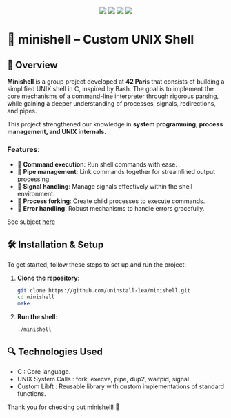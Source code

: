 <p align="center">
  <img src="https://img.shields.io/badge/103_%2F_100-004d40?label=Final%20Grade&labelColor=151515&logo=data:image/svg%2bxml;base64,PHN2ZyB4bWxucz0iaHR0cDovL3d3dy53My5vcmcvMjAwMC9zdmciIGhlaWdodD0iMjRweCIgdmlld0JveD0iMCAwIDI0IDI0IiB3aWR0aD0iMjRweCIgZmlsbD0iI0ZGRkZGRiI+PHBhdGggZD0iTTAgMGgyNHYyNEgweiIgZmlsbD0ibm9uZSIvPjxwYXRoIGQ9Ik0xMiAxNy4yN0wxOC4xOCAyMWwtMS42NC03LjAzTDIyIDkuMjRsLTcuMTktLjYxTDEyIDIgOS4xOSA4LjYzIDIgOS4yNGw1LjQ2IDQuNzNMNS44MiAyMXoiLz48L3N2Zz4=" />
  <img src="https://img.shields.io/badge/C-fe428e?logo=C&label=Language&labelColor=151515" />
  <img src="https://img.shields.io/badge/Passing-brightgreen?logo=42&label=Norminette&labelColor=151515" />
  <img src="https://img.shields.io/badge/Custom%20libft-004d40?logo=GitHub&label=Library&labelColor=151515" />
</p>

# 🐚 minishell – Custom UNIX Shell

## 📖 Overview
	
**Minishell** is a group project developed at **42 Pari**s that consists of building a simplified UNIX shell in C, inspired by Bash.
The goal is to implement the core mechanisms of a command-line interpreter through rigorous parsing, while gaining a deeper understanding of processes, signals, redirections, and pipes.

This project strengthened our knowledge in **system programming, process management, and UNIX internals.**
	
### Features:
- 🔹 **Command execution**: Run shell commands with ease.
- 🔹 **Pipe management**: Link commands together for streamlined output processing.
- 🔹 **Signal handling**: Manage signals effectively within the shell environment.
- 🔹 **Process forking**: Create child processes to execute commands.
- 🔹 **Error handling**: Robust mechanisms to handle errors gracefully.

See subject [here](https://github.com/uninstall-lea/minishell/blob/master/subject/en.subject.pdf)
	
## 🛠️ Installation & Setup
	
To get started, follow these steps to set up and run the project:
	
1. **Clone the repository**:
   ```bash
   git clone https://github.com/uninstall-lea/minishell.git
   cd minishell
   make
   ```
	   
2. **Run the shell**:
   ```bash
   ./minishell
   ```
	
## 🔍 Technologies Used

- C : Core language.
- UNIX System Calls : fork, execve, pipe, dup2, waitpid, signal.
- Custom Libft : Reusable library with custom implementations of standard functions.	
	

Thank you for checking out minishell! 🌟
